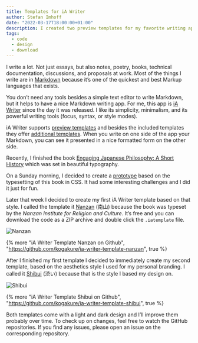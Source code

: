 ```yaml
---
title: Templates for iA Writer
author: Stefan Imhoff
date: "2022-03-17T18:00:00+01:00"
description: I created two preview templates for my favorite writing app iA Writer
tags:
  - code
  - design
  - download
---
```


I write a lot. Not just essays, but also notes, poetry, books, technical documentation, discussions, and proposals at work. Most of the things I write are in [Markdown](https://daringfireball.net/projects/markdown/syntax) because it’s one of the quickest and best Markup languages that exists.

You don’t need any tools besides a simple text editor to write Markdown, but it helps to have a nice Markdown writing app. For me, this app is [iA Writer](https://ia.net/writer) since the day it was released. I like its simplicity, minimalism, and its powerful writing tools (focus, syntax, or style modes).

iA Writer supports [preview templates](https://github.com/iainc/iA-Writer-Templates) and besides the included templates they offer [additional templates](https://ia.net/downloads#templates). When you write on one side of the app your Markdown, you can see it presented in a nice formatted form on the other side.

Recently, I finished the book [Engaging Japanese Philosophy: A Short History](https://www.amazon.de/gp/product/0824869796?ie=UTF8&linkCode=as2&camp=1638&creative=6742&creativeASIN=0824869796) which was set in beautiful typography.

On a Sunday morning, I decided to create a [prototype](https://codepen.io/kogakure/pen/RwxwoWm) based on the typesetting of this book in CSS. It had some interesting challenges and I did it just for fun.

Later that week I decided to create my first iA Writer template based on that style. I called the template it [Nanzan](https://github.com/kogakure/ia-writer-template-nanzan) (南山) because the book was typeset by the _Nanzan Institute for Religion and Culture_. It’s free and you can download the code as a ZIP archive and double click the `.iatemplate` file.

![Nanzan](/assets/images/posts/ia-writer-template-nanzan.jpg)

{% more "iA Writer Template Nanzan on Github", "https://github.com/kogakure/ia-writer-template-nanzan", true %}

After I finished my first template I decided to immediately create my second template, based on the aesthetics style I used for my personal branding. I called it [Shibui](https://github.com/kogakure/ia-writer-template-shibui) (渋い) because that is the style I based my design on.

![Shibui](/assets/images/posts/ia-writer-template-shibui.jpg)

{% more "iA Writer Template Shibui on Github", "https://github.com/kogakure/ia-writer-template-shibui", true %}

Both templates come with a light and dark design and I’ll improve them probably over time. To check up on changes, feel free to watch the GitHub repositories. If you find any issues, please open an issue on the corresponding repository.
